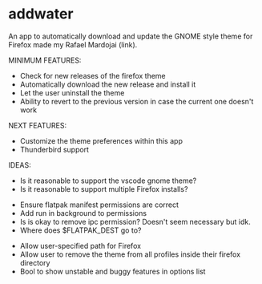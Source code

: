 # addwater

An app to automatically download and update the GNOME style theme for Firefox made my Rafael Mardojai (link).

MINIMUM FEATURES:
* Check for new releases of the firefox theme
* Automatically download the new release and install it
* Let the user uninstall the theme
* Ability to revert to the previous version in case the current one doesn't work

NEXT FEATURES:
* Customize the theme preferences within this app
* Thunderbird support

IDEAS:
* Is it reasonable to support the vscode gnome theme?
* Is it reasonable to support multiple Firefox installs? 

<!-- TODO Configure flatpak manifest properly -->
* Ensure flatpak manifest permissions are correct
* Add run in background to permissions
* Is is okay to remove ipc permission? Doesn't seem necessary but idk.
* Where does $FLATPAK_DEST go to?
<!-- TODO Add python module configparser to flatpak install manifest? -->

<!-- TODO Add profiles support -->
<!-- TODO build preferences window for advanced users -->
* Allow user-specified path for Firefox
* Allow user to remove the theme from all profiles inside their firefox directory
* Bool to show unstable and buggy features in options list
